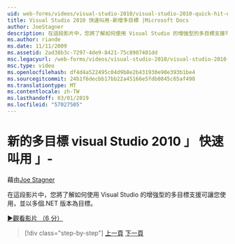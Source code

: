 ```yaml
---
uid: web-forms/videos/visual-studio-2010/visual-studio-2010-quick-hit-new-multi-targeting
title: Visual Studio 2010 快速叫用-新增多目標 |Microsoft Docs
author: JoeStagner
description: 在這段影片中，您將了解如何使用 Visual Studio 的增強型的多目標支援可讓您使用，並以多個.NET 版本為目標。
ms.author: riande
ms.date: 11/11/2009
ms.assetid: 2ad38b3c-7297-4de9-8421-75c8907401dd
msc.legacyurl: /web-forms/videos/visual-studio-2010/visual-studio-2010-quick-hit-new-multi-targeting
msc.type: video
ms.openlocfilehash: df4d4a522495c04d9b8e2b431930e90e393b1be4
ms.sourcegitcommit: 24b1f6decbb17bb22a45166e5fdb0845c65af498
ms.translationtype: MT
ms.contentlocale: zh-TW
ms.lasthandoff: 03/01/2019
ms.locfileid: "57027505"
---
```

<a name="visual-studio-2010-quick-hit---new-multi-targeting"></a>新的多目標 visual Studio 2010 」 快速叫用 」-
====================
藉由[Joe Stagner](https://github.com/JoeStagner)

在這段影片中，您將了解如何使用 Visual Studio 的增強型的多目標支援可讓您使用，並以多個.NET 版本為目標。

[&#9654;觀看影片 （6 分）](https://channel9.msdn.com/Blogs/ASP-NET-Site-Videos/visual-studio-2010-quick-hit-new-multi-targeting)

> [!div class="step-by-step"]
> [上一頁](visual-studio-2010-quick-hit-new-web-project-template.md)
> [下一頁](visual-studio-2010-quick-hit-websites-instead-of-web-projects.md)
